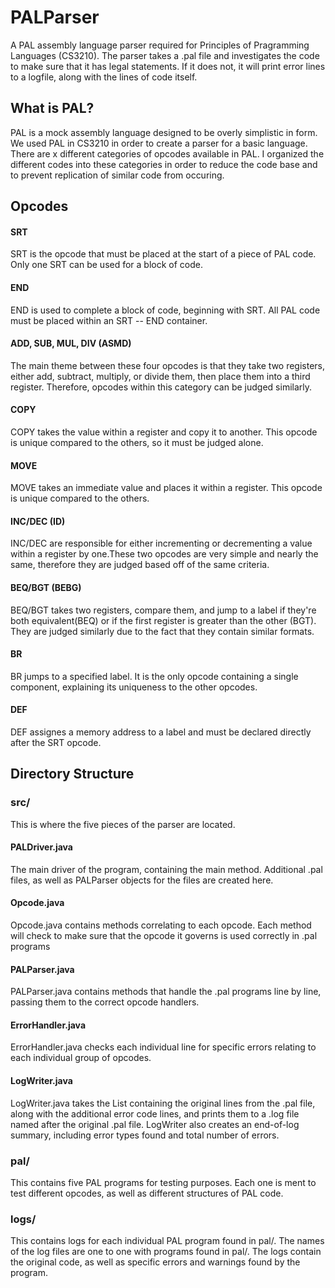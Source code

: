# PALParser
A PAL assembly language parser required for Principles of Pragramming Languages (CS3210). The parser takes a .pal file and investigates the code to make sure that it has legal statements. If it does not, it will print error lines to a logfile, along with the lines of code itself.

## What is PAL?

PAL is a mock assembly language designed to be overly simplistic in form.
We used PAL in CS3210 in order to create a parser for a basic language.
There are x different categories of opcodes available in PAL. I organized
the different codes into these categories in order to reduce the code base
and to prevent replication of similar code from occuring.


## Opcodes

#### SRT
SRT is the opcode that must be placed at the start of a piece of PAL code.
Only one SRT can be used for a block of code.

#### END
END is used to complete a block of code, beginning with SRT. All PAL code
must be placed within an SRT -- END container.

#### ADD, SUB, MUL, DIV (ASMD)
The main theme between these four opcodes is that they take two registers,
either add, subtract, multiply, or divide them, then place them into a 
third register. Therefore, opcodes within this category can be judged
similarly.

#### COPY
COPY takes the value within a register and copy it to another.
This opcode is unique compared to the others, so it must be judged
alone.

#### MOVE
MOVE takes an immediate value and places it within a register.
This opcode is unique compared to the others.

#### INC/DEC (ID)
INC/DEC are responsible for either incrementing or decrementing a 
value within a register by one.These two opcodes are very simple
and nearly the same, therefore they are judged based off of the same
criteria.

#### BEQ/BGT (BEBG)
BEQ/BGT takes two registers, compare them, and jump to a label
if they're both equivalent(BEQ) or if the first register is greater
than the other (BGT). They are judged similarly due to the fact that
they contain similar formats.

#### BR
BR jumps to a specified label. It is the only opcode containing a 
single component, explaining its uniqueness to the other opcodes.

#### DEF
DEF assignes a memory address to a label and must be declared directly after
the SRT opcode.


## Directory Structure

### src/
This is where the five pieces of the parser are located.  

#### PALDriver.java
The main driver of the program, containing the main method. Additional
.pal files, as well as PALParser objects for the files are created here.

#### Opcode.java
Opcode.java contains methods correlating to each opcode. Each method
will check to make sure that the opcode it governs is used correctly 
in .pal programs

#### PALParser.java
PALParser.java contains methods that handle the .pal programs line by 
line, passing them to the correct opcode handlers.

#### ErrorHandler.java
ErrorHandler.java checks each individual line for specific errors 
relating to each individual group of opcodes.

#### LogWriter.java
LogWriter.java takes the List containing the original lines from 
the .pal file, along with the additional error code lines, and 
prints them to a .log file named after the original .pal file. 
LogWriter also creates an end-of-log summary, including error 
types found and total number of errors.

### pal/
This contains five PAL programs for testing purposes. Each one 
is ment to test different opcodes, as well as different structures
of PAL code.

### logs/
This contains logs for each individual PAL program found in pal/. 
The names of the log files are one to one with programs found in
pal/. The logs contain the original code, as well as specific
errors and warnings found by the program.
